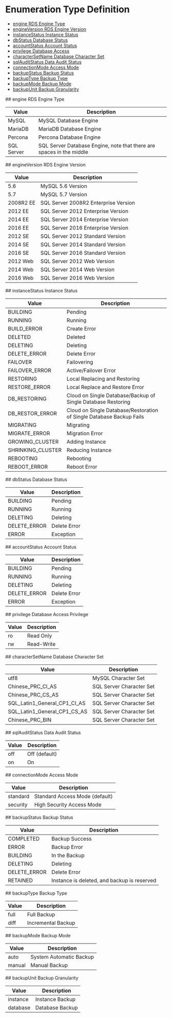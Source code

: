 # Enumeration Type Definition

- [engine RDS Engine Type](Enum-Definitions#engine-rds-engine-type)
- [engineVersion RDS Engine Version](Enum-Definitions#engineversion-rds-engine-version)
- [instanceStatus Instance Status](Enum-Definitions#instancestatus-instance-status)
- [dbStatus Database Status](Enum-Definitions#dbstatus-database-status)
- [accountStatus Account Status](Enum-Definitions#accountstatus-account-status)
- [privilege Database Access](Enum-Definitions#privilege-database-access)
- [characterSetName Database Character Set](Enum-Definitions#charactersetname-database-character-set)
- [sqlAuditStatus Data Audit Status](Enum-Definitions#sqlauditstatus-data-audit-status)
- [connectionMode Access Mode](Enum-Definitions#connectionmode-access-mode)
- [backupStatus Backup Status](Enum-Definitions#backupstatus-backup-status)
- [backupType Backup Type](Enum-Definitions#backuptype-backup-type)
- [backupMode Backup Mode](Enum-Definitions#backupmode-backup-mode)
- [backupUnit Backup Granularity](Enum-Definitions#backupunit-backup-granularity)

<div id="engine-rds-engine-type"></div>
## engine RDS Engine Type

|Value|Description|
|-|-|
|MySQL|MySQL Database Engine|
|MariaDB|MariaDB Database Engine|
|Percona|Percona Database Engine|
|SQL Server|SQL Server Database Engine, note that there are spaces in the middle|

<div id="engineversion-rds-engine-version"></div>
## engineVersion RDS Engine Version

|Value|Description|
|-|-|
|5.6|MySQL 5.6 Version|
|5.7|MySQL 5.7 Version|
|2008R2 EE|SQL Server 2008R2 Enterprise Version|
|2012 EE|SQL Server 2012 Enterprise Version|
|2014 EE|SQL Server 2014 Enterprise Version|
|2016 EE|SQL Server 2016 Enterprise Version|
|2012 SE|SQL Server 2012 Standard Version|
|2014 SE|SQL Server 2014 Standard Version|
|2016 SE|SQL Server 2016 Standard Version|
|2012 Web|SQL Server 2012 Web Version|
|2014 Web|SQL Server 2014 Web Version|
|2016 Web|SQL Server 2016 Web Version|

<div id="instancestatus-instance-status"></div>
## instanceStatus Instance Status

|Value|Description|
|-|-|
|BUILDING|Pending|
|RUNNING|Running|
|BUILD_ERROR|Create Error|
|DELETED|Deleted|
|DELETING|Deleting|
|DELETE_ERROR|Delete Error|
|FAILOVER|Failovering|
|FAILOVER_ERROR|Active/Failover Error|
|RESTORING|Local Replacing and Restoring |
|RESTORE_ERROR|Local Replace and Restore Error|
|DB_RESTORING|Cloud on Single Database/Backup of Single Database Restoring|
|DB_RESTOR_ERROR|Cloud on Single Database/Restoration of Single Database Backup Fails|
|MIGRATING|Migrating|
|MIGRATE_ERROR|Migration Error|
|GROWING_CLUSTER|Adding Instance|
|SHRINKING_CLUSTER|Reducing Instance|
|REBOOTING|Rebooting|
|REBOOT_ERROR|Reboot Error|

<div id="dbstatus-database-statu"></div>
## dbStatus Database Status

|Value|Description|
|-|-|
|BUILDING|Pending|
|RUNNING|Running|
|DELETING|Deleting|
|DELETE_ERROR|Delete Error|
|ERROR|Exception|

<div id="accountstatus-account-status"></div>
## accountStatus Account Status

|Value|Description|
|-|-|
|BUILDING|Pending|
|RUNNING|Running|
|DELETING|Deleting|
|DELETE_ERROR|Delete Error|
|ERROR|Exception|

<div id="privilege-database-access"></div>
## privilege Database Access Privilege

|Value|Description|
|-|-|
|ro|Read Only|
|rw|Read-Write|

<div id="charactersetname-database-character-set"></div>
## characterSetName Database Character Set

|Value|Description|
|-|-|
|utf8|MySQL Character Set|
|Chinese_PRC_CI_AS|SQL Server Character Set|
|Chinese_PRC_CS_AS|SQL Server Character Set|
|SQL_Latin1_General_CP1_CI_AS|SQL Server Character Set|
|SQL_Latin1_General_CP1_CS_AS|SQL Server Character Set|
|Chinese_PRC_BIN|SQL Server Character Set|

<div id="sqlauditstatus-data-audit-status"></div>
## sqlAuditStatus Data Audit Status

|Value|Description|
|-|-|
|off|Off (default)|
|on|On|

<div id="connectionmode-access-mode"></div>
## connectionMode Access Mode

|Value|Description|
|-|-|
|standard|Standard Access Mode (default)|
|security|High Security Access Mode|

<div id="backupstatus-backup-status"></div>
## backupStatus Backup Status

|Value|Description|
|-|-|
|COMPLETED|Backup Success|
|ERROR|Backup Error|
|BUILDING|In the Backup|
|DELETING|Deleting|
|DELETE_ERROR|Delete Error|
|RETAINED|Instance is deleted, and backup is reserved|

<div id="backuptype-backup-type"></div>
## backupType Backup Type

|Value|Description|
|-|-|
|full|Full Backup|
|diff|Incremental Backup|

<div id="backupmode-backup-mode"></div>
## backupMode Backup Mode

|Value|Description|
|-|-|
|auto|System Automatic Backup|
|manual|Manual Backup|

<div id="backupunit-backup-granularity"></div>
## backupUnit Backup Granularity

|Value|Description|
|-|-|
|instance|Instance Backup|
|database|Database Backup|
